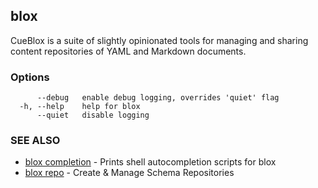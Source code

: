 ## blox

CueBlox is a suite of slightly opinionated tools for managing and sharing content repositories of YAML and Markdown documents.

### Options

```
      --debug   enable debug logging, overrides 'quiet' flag
  -h, --help    help for blox
      --quiet   disable logging
```

### SEE ALSO

* [blox completion](/cmd/blox_completion)	 - Prints shell autocompletion scripts for blox
* [blox repo](/cmd/blox_repo)	 - Create & Manage Schema Repositories

